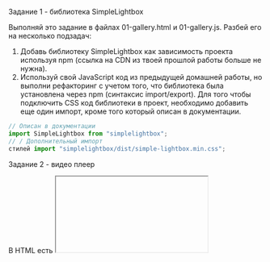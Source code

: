 Задание 1 - библиотека SimpleLightbox​

Выполняй это задание в файлах 01-gallery.html и 01-gallery.js. Разбей его на несколько подзадач:

1. Добавь библиотеку SimpleLightbox как зависимость проекта используя npm (ссылка на CDN из твоей
   прошлой работы больше не нужна).
2. Используй свой JavaScript код из предыдущей домашней работы, но выполни рефакторинг с учетом
   того, что библиотека была установлена через npm (синтаксис import/export). Для того чтобы
   подключить CSS код библиотеки в проект, необходимо добавить еще один импорт, кроме того который
   описан в документации.

```js
// Описан в документации
import SimpleLightbox from "simplelightbox";
// / Дополнительный импорт
стилей import "simplelightbox/dist/simple-lightbox.min.css";
```

Задание 2 - видео плеер​

В HTML есть <iframe> с видео для Vimeo плеера. Напиши скрипт который будет сохранять текущее время
воспроизведения видео в локальное хранилище и, при перезагрузке страницы, продолжать воспроизводить
видео с этого времени.

```html
<iframe
  id="vimeo-player"
  src="https://player.vimeo.com/video/236203659"
  width="640"
  height="360"
  frameborder="0"
  allowfullscreen
  allow="autoplay; encrypted-media"
></iframe>
```

Выполняй это задание в файлах 02-video.html и 02-video.js. Разбей его на несколько подзадач:

1. Ознакомься с документацией библиотеки Vimeo плеера.
2. Добавь библиотеку как зависимость проекта через npm.
3. Инициализируй плеер в файле скрипта какvэто описано в секции pre-existing player, но учти что у
   тебя плеер добавлен как npm пакет, а не через CDN.
4. Разбери документацию метода on() и начни отслеживать событие timeupdate - обновление времени
   воспроизведения.
5. Сохраняй время воспроизведения в локальное хранилище. Пусть ключом для хранилища будет строка
   "videoplayer-current-time".
6. При перезагрузке страницы воспользуйся методом setCurrentTime() для того чтобы возобновить
   воспроизведение с сохраненной позиции.
7. Добавь в проект бибилотеку lodash.throttle и сделай так, чтобы время воспроизведения обновлялось
   в хранилище не чаще чем раз в секунду.

Задание 3 - форма обратной связи​

В HTML есть разметка формы. Напиши скрипт который будет сохранять значения полей в локальное
хранилище когда пользователь что-то печатает.

```html
<form class="feedback-form" autocomplete="off">
  <label>
    Email
    <input type="email" name="email" autofocus />
  </label>
  <label>
    Message
    <textarea name="message" rows="8"></textarea>
  </label>
  <button type="submit">Submit</button>
</form>
```

Выполняй это задание в файлах 03-feedback.html и 03-feedback.js. Разбей его на несколько подзадач:

1. Отслеживай на форме событие input, и каждый раз записывай в локальное хранилище объект с полями
   email и message, в которых сохраняй текущие значения полей формы. Пусть ключом для хранилища
   будет строка "feedback-form-state".
2. При загрузке страницы проверяй состояние хранилища, и если там есть сохраненные данные, заполняй
   ими поля формы. В противном случае поля должны быть пустыми.
3. При сабмите формы очищай хранилище и поля формы, а также выводи объект с полями email, message и
   текущими их значениями в консоль.
4. Сделай так, чтобы хранилище обновлялось не чаще чем раз в 500 миллисекунд. Для этого добавь в
   проект и используй библиотеку lodash.throttle.

```

```
